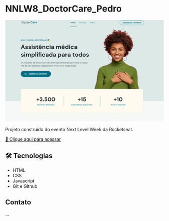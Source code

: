 # NNLW8_DoctorCare_Pedro

![preview](./.github/preview.png)

Projeto construído do evento Next Level Week da Rocketseat.

[🔗 Clique aqui para acessar](https://pedrosouza09.github.io/NLW8_DoctorCare_Pedro/)

## 🛠 Tecnologias

- HTML
- CSS
- Javascript
- Git e Github

## Contato

...